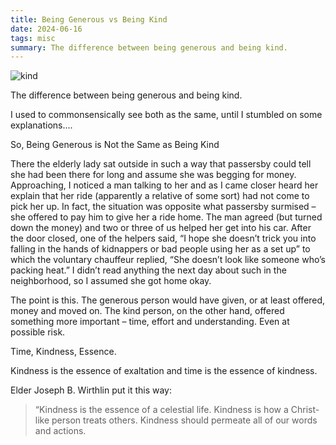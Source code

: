 ```yaml
--- 
title: Being Generous vs Being Kind
date: 2024-06-16
tags: misc
summary: The difference between being generous and being kind.
---
```


![kind]({static}/images/kind.jpg)


The difference between being generous and being kind. 

I used to commonsensically see both as the same, until I stumbled on some explanations....

So, Being Generous is Not the Same as Being Kind

There the elderly lady sat outside in such a way that passersby could tell she had been there for long and assume she was begging for money.  Approaching, I noticed a man talking to her and as I came closer heard her explain that her ride (apparently a relative of some sort) had not come to pick her up.  In fact, the situation was opposite what passersby surmised – she offered to pay him to give her a ride home.  The man agreed (but turned down the money) and two or three of us helped her get into his car.  After the door closed, one of the helpers said, “I hope she doesn’t trick you into falling in the hands of kidnappers or bad people using her as a set up” to which the voluntary chauffeur replied, “She doesn’t look like someone who’s packing heat.”  I didn’t read anything the next day about such in the neighborhood, so I assumed she got home okay.

The point is this.  The generous person would have given, or at least offered, money and moved on.  The kind person, on the other hand, offered something more important – time, effort and understanding.  Even at possible risk.

Time, Kindness, Essence.

Kindness is the essence of exaltation and time is the essence of kindness.

Elder Joseph B. Wirthlin put it this way:

> “Kindness is the essence of a celestial life.  Kindness is how a Christ-like person treats others.  Kindness should permeate all of our words and actions.